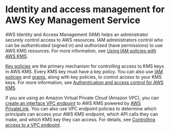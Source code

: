 # Identity and access management for AWS Key Management Service<a name="security-iam"></a>

AWS Identity and Access Management \(IAM\) helps an administrator securely control access to AWS resources\. IAM administrators control who can be *authenticated* \(signed in\) and *authorized* \(have permissions\) to use AWS KMS resources\. For more information, see [Using IAM policies with AWS KMS](iam-policies.md)\.

[Key policies](key-policies.md) are the primary mechanism for controlling access to KMS keys in AWS KMS\. Every KMS key must have a key policy\. You can also use [IAM policies](iam-policies.md) and [grants](grants.md), along with key policies, to control access to your KMS keys\. For more information, see [Authentication and access control for AWS KMS](control-access.md)\.

If you are using an Amazon Virtual Private Cloud \(Amazon VPC\), you can [create an interface VPC endpoint](kms-vpc-endpoint.md) to AWS KMS powered by [AWS PrivateLink](https://docs.aws.amazon.com/vpc/latest/privatelink/)\. You can also use VPC endpoint policies to determine which principals can access your AWS KMS endpoint, which API calls they can make, and which KMS key they can access\. For details, see [Controlling access to a VPC endpoint](kms-vpc-endpoint.md#vpce-policy)\.
